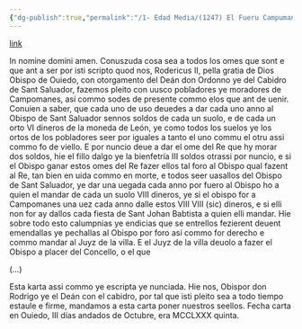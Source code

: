 ```yaml
---
{"dg-publish":true,"permalink":"/1- Edad Media/(1247) El Fueru Campumanes/","tags":["#Siglo_13","central","a1247","escrito","medieval","documento"]}
---
```


[link](https://asturies.com/cavedaynava/elfuerucampumanes.txt)

In nomine domini amen. Conuszuda cosa sea a todos los omes que sont e que ant a ser por isti scripto quod nos, Rodericus II, pella gratia de Dios Obispo de Ouiedo, con otorgamento del Deán don Ordonno ye del Cabidro de Sant Saluador, fazemos pleito con uusco pobladores ye moradores de Campomanes, así commo sodes de presente commo elos que ant de uenir. Conuien a saber, que cada uno de uso deuedes a dar cada uno anno al Obispo de Sant Saluador sennos soldos de cada un suolo, e de cada un orto VI dineros de la moneda de León, ye como todos los suelos ye los ortos de los pobladores seer por iguales a tanto el uno commu el otru assi commo fo de viello. E por nuncio deue a dar el ome del Re que hy morar dos soldos, hie el fillo dalgo ye la bienfetría III soldos otrassi por nuncio, e si el Obispo ganar estos omes del Re fazer ellos tal foro al Obispo qual fazent al Re, tan bien en uida commo en morte, e todos seer uasallos del Obispo de Sant Saluador, ye dar una uegada cada anno por fuero al Obispo ho a quien el mandar de cada un suolo VIII dineros, ye si el obispo for a Campomanes una uez cada anno dalle estos VIII VIII (sic) dineros, e si elli non for ay dallos cada fiesta de Sant Johan Babtista a quien elli mandar. Hie sobre todo esto calumpnias ye endicias que se entrellos fezierent deuent emendallas ye pechallas al Obispo por foro así commo for derecho e commo mandar al Juyz de la villa. E el Juyz de la villa deuolo a fazer el Obispo a placer del Concello, o el que

(…)

Esta karta assi commo ye escripta ye nunciada. Hie nos, Obispor don Rodrigo ye el Deán con el cabidro, por tal que isti pleito sea a todo tiempo estaule e firme, mandamos a esta carta poner nuestros seellos. Fecha carta en Ouiedo, III días andados de Octubre, era MCCLXXX quinta.